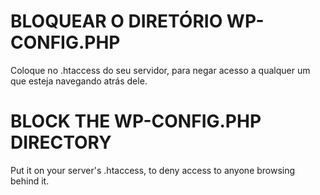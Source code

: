 # BLOQUEAR O DIRETÓRIO WP-CONFIG.PHP #
Coloque no .htaccess do seu servidor, para negar acesso a qualquer um que esteja navegando atrás dele.

# BLOCK THE WP-CONFIG.PHP DIRECTORY #
Put it on your server's .htaccess, to deny access to anyone browsing behind it.
